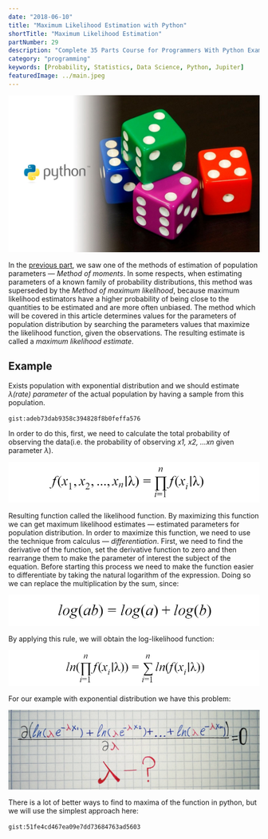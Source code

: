 ```yaml
---
date: "2018-06-10"
title: "Maximum Likelihood Estimation with Python"
shortTitle: "Maximum Likelihood Estimation"
partNumber: 29
description: "Complete 35 Parts Course for Programmers With Python Examples in Jupiter"
category: "programming"
keywords: [Probability, Statistics, Data Science, Python, Jupiter]
featuredImage: ../main.jpeg
---
```


![](../main.jpeg)

In the [previous part](/blog/probability/method), we saw one of the methods of estimation of population parameters — *Method of moments*. In some respects, when estimating parameters of a known family of probability distributions, this method was superseded by the *Method of maximum likelihood*, because maximum likelihood estimators have a higher probability of being close to the quantities to be estimated and are more often unbiased. The method which will be covered in this article determines values for the parameters of population distribution by searching the parameters values that maximize the likelihood function, given the observations. The resulting estimate is called a *maximum likelihood estimate*.

## Example

Exists population with exponential distribution and we should estimate *λ(rate) parameter* of the actual population by having a sample from this population.

`gist:adeb73dab9358c394828f8b0feffa576`

In order to do this, first, we need to calculate the total probability of observing the data(i.e. the probability of observing *x1, x2, …xn* given parameter *λ*).

![likelihood function](likelihood.png)

Resulting function called the likelihood function. By maximizing this function we can get maximum likelihood estimates — estimated parameters for population distribution. In order to maximize this function, we need to use the technique from calculus — *differentiation*. First, we need to find the derivative of the function, set the derivative function to zero and then rearrange them to make the parameter of interest the subject of the equation. Before starting this process we need to make the function easier to differentiate by taking the natural logarithm of the expression. Doing so we can replace the multiplication by the sum, since:

![logarithms rule](log.png)

By applying this rule, we will obtain the log-likelihood function:

![log-likelihood function](logfunc.png)

For our example with exponential distribution we have this problem:

![](problem.jpeg)

There is a lot of better ways to find to maxima of the function in python, but we will use the simplest approach here:

`gist:51fe4cd467ea09e7dd73684763ad5603`
